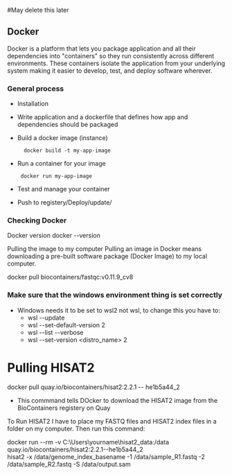 #May delete this later


## Docker
Docker is a platform that lets you package application and all their dependencies into "containers" so they run consistently across different environments.
These containers isolate the application from your underlying system making it easier to develop, test, and deploy software wherever.

### General process
- Installation
- Write application and a dockerfile that defines how app and dependencies should be packaged
- Build a docker image (instance)

        docker build -t my-app-image
- Run a container for your image

       docker run my-app-image
- Test and manage your container
- Push to registery/Deploy/update/
  
### Checking Docker
Docker version
docker --version

Pulling the image to my computer
Pulling an image in Docker means downloading a pre-built software package (Docker Image) to my local computer. 

docker pull biocontainers/fastqc:v0.11.9_cv8

### Make sure that the windows environment thing is set correctly
- Windows needs it to be set to wsl2 not wsl, to change this you have to:
  - wsl --update
  - wsl --set-default-version 2
  - wsl --list --verbose
  - wsl --set-version <distro_name> 2



# Pulling HISAT2

docker pull quay.io/biocontainers/hisat2:2.2.1 -- he1b5a44_2
- This commmand tells DOcker to download the HISAT2 image from the BioContainers registery on Quay


To Run HISAT2 I have to place my FASTQ files and HISAT2 index files in a folder on my computer. Then run this command:

docker run --rm -v C:\Users\yourname\hisat2_data:/data quay.io/biocontainers/hisat2:2.2.1--he1b5a44_2 \
hisat2 -x /data/genome_index_basename -1 /data/sample_R1.fastq -2 /data/sample_R2.fastq -S /data/output.sam


